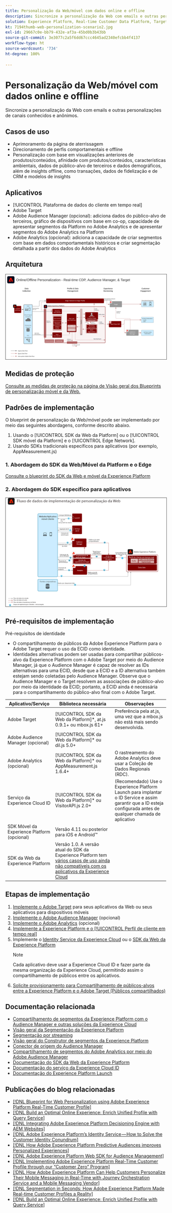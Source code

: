 ```yaml
---
title: Personalização da Web/móvel com dados online e offline
description: Sincronize a personalização da Web com emails e outras personalizações de canais conhecidos e anônimos.
solution: Experience Platform, Real-time Customer Data Platform, Target, Audience Manager, Analytics, Experience Cloud Services, Data Collection
kt: 7194thumb-web-personalization-scenario2.jpg
exl-id: 29667c0e-bb79-432e-af3a-45bd0b3b43bb
source-git-commit: 3e3077c2a5f6dd67ccc4645ad2340efcbb4f4137
workflow-type: ht
source-wordcount: '734'
ht-degree: 100%

---
```


# Personalização da Web/móvel com dados online e offline

Sincronize a personalização da Web com emails e outras personalizações de canais conhecidos e anônimos.

## Casos de uso

* Aprimoramento da página de aterrissagem
* Direcionamento de perfis comportamentais e offline
* Personalização com base em visualizações anteriores de produtos/conteúdos, afinidade com produtos/conteúdos, características ambientais, dados de público-alvo de terceiros e dados demográficos, além de insights offline, como transações, dados de fidelização e de CRM e modelos de insights

## Aplicativos

* [!UICONTROL Plataforma de dados do cliente em tempo real]
* Adobe Target
* Adobe Audience Manager (opcional): adiciona dados do público-alvo de terceiros, gráfico de dispositivos com base em co-op, capacidade de apresentar segmentos da Platform no Adobe Analytics e de apresentar segmentos do Adobe Analytics na Platform
* Adobe Analytics (opcional): adiciona a capacidade de criar segmentos com base em dados comportamentais históricos e criar segmentação detalhada a partir dos dados do Adobe Analytics

## Arquitetura

<img src="assets/online_offline_personalization_with_apps.svg" alt="Arquitetura de referência para o Blueprint de personalização online/offline da Web" style="border:1px solid #4a4a4a" />

## Medidas de proteção

[Consulte as medidas de proteção na página de Visão geral dos Blueprints de personalização móvel e da Web.](overview.md)

## Padrões de implementação

O blueprint de personalização da Web/móvel pode ser implementado por meio das seguintes abordagens, conforme descrito abaixo.

1. Usando o [!UICONTROL SDK da Web da Platform] ou o [!UICONTROL SDK móvel da Platform] e o [!UICONTROL Edge Network].
1. Usando SDKs tradicionais específicos para aplicativos (por exemplo, AppMeasurement.js)

### 1. Abordagem do SDK da Web/Móvel da Platform e o Edge

[Consulte o blueprint do SDK da Web e móvel da Experience Platform](../data-ingestion/websdk.md)

### 2. Abordagem do SDK específico para aplicativos

<img src="assets/app_sdk_flow.png" alt="Arquitetura de referência para abordagem do SDK específico para aplicativos" style="border:1px solid #4a4a4a" />

## Pré-requisitos de implementação

Pré-requisitos de identidade

* O compartilhamento de públicos da Adobe Experience Platform para o Adobe Target requer o uso da ECID como identidade.
* Identidades alternativas podem ser usadas para compartilhar públicos-alvo da Experience Platform com o Adobe Target por meio do Audience Manager, já que o Audience Manager é capaz de resolver as IDs alternativas para uma ECID, desde que a ECID e a ID alternativa também estejam sendo coletadas pelo Audience Manager. Observe que o Audience Manager e o Target resolvem as associações de público-alvo por meio da identidade da ECID; portanto, a ECID ainda é necessária para o compartilhamento do público-alvo final com o Adobe Target.

| Aplicativo/Serviço | Biblioteca necessária | Observações |
|---|---|---|
| Adobe Target | [!UICONTROL SDK da Web da Platform]*, at.js 0.9.1+ ou mbox.js 61+ | Preferência pela at.js, uma vez que a mbox.js não está mais sendo desenvolvida. |
| Adobe Audience Manager (opcional) | [!UICONTROL SDK da Web da Platform]* ou dil.js 5.0+ |  |
| Adobe Analytics (opcional) | [!UICONTROL SDK da Web da Platform]* ou AppMeasurement.js 1.6.4+ | O rastreamento do Adobe Analytics deve usar a Coleção de Dados Regionais (RDC). |
| Serviço da Experience Cloud ID | [!UICONTROL SDK da Web da Platform]* ou VisitorAPI.js 2.0+ | (Recomendado) Use o Experience Platform Launch para implantar o ID Service e assim garantir que a ID esteja configurada antes de qualquer chamada de aplicativo |
| SDK Móvel da Experience Platform (opcional) | Versão 4.11 ou posterior para iOS e Android™ |  |
| SDK da Web da Experience Platform | Versão 1.0. A versão atual do SDK da Experience Platform tem [vários casos de uso ainda não compatíveis com os aplicativos da Experience Cloud](https://github.com/adobe/alloy/projects/5) |  |




## Etapas de implementação

1. [Implemente o Adobe Target](https://experienceleague.adobe.com/docs/target/using/implement-target/implementing-target.html?lang=pt-BR) para seus aplicativos da Web ou seus aplicativos para dispositivos móveis
1. [Implemente o Adobe Audience Manager](https://experienceleague.adobe.com/docs/audience-manager/user-guide/implementation-integration-guides/implement-audience-manager.html?lang=pt-BR) (opcional)
1. [Implemente o Adobe Analytics](https://experienceleague.adobe.com/docs/analytics/implementation/home.html?lang=pt-BR)  (opcional)
1. [Implemente a Experience Platform e o [!UICONTROL Perfil de cliente em tempo real]](https://experienceleague.adobe.com/docs/platform-learn/getting-started-for-data-architects-and-data-engineers/overview.html?lang=pt-BR)
1. Implemente o [Identity Service da Experience Cloud](https://experienceleague.adobe.com/docs/id-service/using/implementation/implementation-guides.html?lang=pt-BR) ou o [SDK da Web da Experience Platform](https://experienceleague.adobe.com/docs/experience-platform/edge/home.html?lang=pt-BR)
   >[!NOTE]
   >
   >Cada aplicativo deve usar a Experience Cloud ID e fazer parte da mesma organização da Experience Cloud, permitindo assim o compartilhamento de públicos entre os aplicativos.
1. [Solicite provisionamento para Compartilhamento de públicos-alvos entre a Experience Platform e o Adobe Target (Públicos compartilhados)](https://www.adobe.com/go/audiences)

## Documentação relacionada

* [Compartilhamento de segmentos da Experience Platform com o Audience Manager e outras soluções da Experience Cloud](https://experienceleague.adobe.com/docs/audience-manager/user-guide/implementation-integration-guides/integration-experience-platform/aam-aep-audience-sharing.html?lang=pt-BR)
* [Visão geral da Segmentação da Experience Platform](https://experienceleague.adobe.com/docs/experience-platform/segmentation/home.html?lang=pt-BR)
* [Segmentação por streaming](https://experienceleague.adobe.com/docs/experience-platform/segmentation/api/streaming-segmentation.html?lang=pt-BR)
* [Visão geral do Construtor de segmentos da Experience Platform](https://experienceleague.adobe.com/docs/experience-platform/segmentation/ui/overview.html?lang=pt-BR)
* [Conector de origem do Audience Manager](https://experienceleague.adobe.com/docs/experience-platform/sources/connectors/adobe-applications/audience-manager.html?lang=pt-BR)
* [Compartilhamento de segmentos do Adobe Analytics por meio do Adobe Audience Manager](https://experienceleague.adobe.com/docs/analytics/components/segmentation/segmentation-workflow/seg-publish.html?lang=pt-BR)
* [Documentação do SDK da Web da Experience Platform](https://experienceleague.adobe.com/docs/experience-platform/edge/home.html?lang=pt-BR)
* [Documentação do serviço da Experience Cloud ID](https://experienceleague.adobe.com/docs/id-service/using/home.html?lang=pt-BR)
* [Documentação do Experience Platform Launch](https://experienceleague.adobe.com/docs/launch/using/home.html?lang=pt-BR)

## Publicações do blog relacionadas

* [[!DNL Blueprint for Web Personalization using Adobe Experience Platform Real-Time Customer Profile]](https://medium.com/adobetech/blueprint-for-web-personalization-using-adobe-experience-platform-real-time-customer-profile-fef2ce7a4b2f)
* [[!DNL Build an Optimal Online Experience: Enrich Unified Profile with Query Service]](https://medium.com/adobetech/build-an-optimal-online-experience-enrich-unified-profile-with-query-service-8027c196ab33)
* [[!DNL Integrating Adobe Experience Platform Decisioning Engine with AEM Websites]](https://jaeness.medium.com/integrating-adobe-experience-platform-decisioning-engine-with-aem-websites-9c222acd12e2)
* [[!DNL Adobe Experience Platform’s Identity Service — How to Solve the Customer Identity Conundrum]](https://medium.com/adobetech/adobe-experience-platforms-identity-service-how-to-solve-the-customer-identity-conundrum-f95e22d16ea9)
* [[!DNL How Adobe Experience Platform Predictive Audiences improves Personalized Experiences]](https://medium.com/adobetech/how-adobe-experience-platform-predictive-audiences-improves-personalized-experiences-1f75a60cb7a3)
* [[!DNL Adobe Experience Platform Web SDK for Audience Management]](https://medium.com/adobetech/adobe-experience-platform-web-sdk-for-audience-management-751fa6d063bc)
* [[!DNL Implementing Adobe Experience Platform Real-Time Customer Profile through our “Customer Zero” Program]](https://medium.com/adobetech/implementing-adobe-experience-platform-real-time-customer-profile-through-our-customer-zero-32e7cd952896)
* [[!DNL How Adobe Experience Platform Can Help Customers Personalize Their Mobile Messaging in Real-Time with Journey Orchestration Service and a Mobile Messaging Vendor]](https://medium.com/adobetech/how-adobe-experience-platform-helped-a-client-personalize-their-mobile-messaging-in-real-time-with-7d634aefa098)
* [[!DNL Segmentation in Seconds: How Adobe Experience Platform Made Real-time Customer Profiles a Reality]](https://medium.com/adobetech/segmentation-in-seconds-how-adobe-experience-platform-made-real-time-customer-profiles-a-reality-a7a8552b0847)
* [[!DNL Build an Optimal Online Experience: Enrich Unified Profile with Query Service]](https://medium.com/adobetech/build-an-optimal-online-experience-enrich-unified-profile-with-query-service-8027c196ab33)
